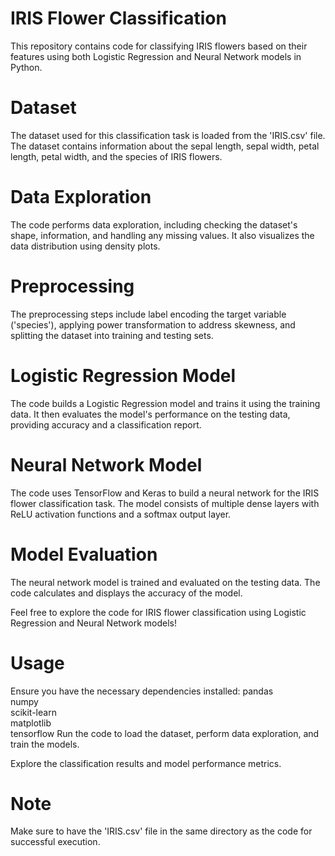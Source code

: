# IRIS Flower Classification
This repository contains code for classifying IRIS flowers based on their features using both Logistic Regression and Neural Network models in Python.

# Dataset
The dataset used for this classification task is loaded from the 'IRIS.csv' file. The dataset contains information about the sepal length, sepal width, petal length, petal width, and the species of IRIS flowers.

# Data Exploration
The code performs data exploration, including checking the dataset's shape, information, and handling any missing values. It also visualizes the data distribution using density plots.

# Preprocessing
The preprocessing steps include label encoding the target variable ('species'), applying power transformation to address skewness, and splitting the dataset into training and testing sets.

# Logistic Regression Model
The code builds a Logistic Regression model and trains it using the training data. It then evaluates the model's performance on the testing data, providing accuracy and a classification report.

# Neural Network Model
The code uses TensorFlow and Keras to build a neural network for the IRIS flower classification task. The model consists of multiple dense layers with ReLU activation functions and a softmax output layer.

# Model Evaluation
The neural network model is trained and evaluated on the testing data. The code calculates and displays the accuracy of the model.

Feel free to explore the code for IRIS flower classification using Logistic Regression and Neural Network models!

# Usage
Ensure you have the necessary dependencies installed:
pandas                   
numpy                    
scikit-learn                      
matplotlib                                  
tensorflow
Run the code to load the dataset, perform data exploration, and train the models.

Explore the classification results and model performance metrics.

# Note
Make sure to have the 'IRIS.csv' file in the same directory as the code for successful execution.
